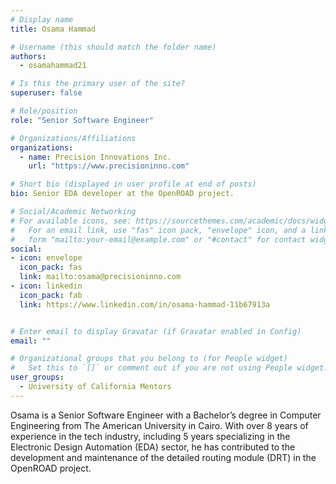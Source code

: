 ```yaml
---
# Display name
title: Osama Hammad

# Username (this should match the folder name)
authors:
  - osamahammad21

# Is this the primary user of the site?
superuser: false

# Role/position
role: "Senior Software Engineer"

# Organizations/Affiliations
organizations:
  - name: Precision Innovations Inc.
    url: "https://www.precisioninno.com"

# Short bio (displayed in user profile at end of posts)
bio: Senior EDA developer at the OpenROAD project.

# Social/Academic Networking
# For available icons, see: https://sourcethemes.com/academic/docs/widgets/#icons
#   For an email link, use "fas" icon pack, "envelope" icon, and a link in the
#   form "mailto:your-email@example.com" or "#contact" for contact widget.
social:
- icon: envelope
  icon_pack: fas
  link: mailto:osama@precisioninno.com
- icon: linkedin
  icon_pack: fab
  link: https://www.linkedin.com/in/osama-hammad-11b67913a


# Enter email to display Gravatar (if Gravatar enabled in Config)
email: ""

# Organizational groups that you belong to (for People widget)
#   Set this to `[]` or comment out if you are not using People widget.
user_groups:
  - University of California Mentors
---
```

Osama is a Senior Software Engineer with a Bachelor’s degree in Computer Engineering from The American University in Cairo. With over 8 years of experience in the tech industry, including 5 years specializing in the Electronic Design Automation (EDA) sector, he has contributed to the development and maintenance of the detailed routing module (DRT) in the OpenROAD project.
